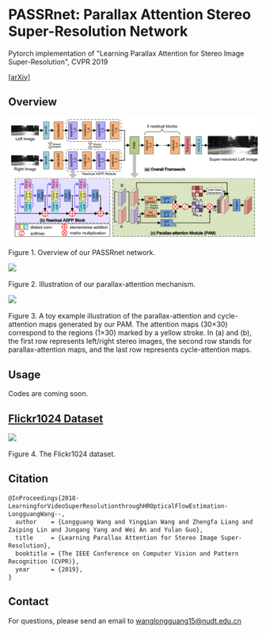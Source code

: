 # PASSRnet: Parallax Attention Stereo Super-Resolution Network
Pytorch implementation of "Learning Parallax Attention for Stereo Image Super-Resolution", CVPR 2019

[[arXiv]](https://arxiv.org/abs/1903.05784) 

## Overview
![overview](./Figs/Overview.png)

Figure 1. Overview of our PASSRnet network.

<img width="400" src="https://github.com/LongguangWang/PASSRnet/blob/master/Figs/Parallax-attention.png"/></div>

Figure 2. Illustration of our parallax-attention mechanism. 

<img width="500" src="https://github.com/LongguangWang/PASSRnet/blob/master/Figs/Toy-example.png"/></div>

Figure 3. A toy example illustration of the parallax-attention and cycle-attention maps generated by our PAM.
The attention maps (30×30) correspond to the regions (1×30) marked by a yellow stroke. In (a) and (b), the first row
represents left/right stereo images, the second row stands for parallax-attention maps, and the last row represents cycle-attention maps.

## Usage
Codes are coming soon.

## [Flickr1024 Dataset](https://yingqianwang.github.io/Flickr1024/)

<img width="500" src="https://github.com/LongguangWang/PASSRnet/blob/master/Figs/Flickr1024.jpg"/></div>

Figure 4. The Flickr1024 dataset.


## Citation
```
@InProceedings{2018-LearningforVideoSuperResolutionthroughHROpticalFlowEstimation-LongguangWang--,
  author    = {Longguang Wang and Yingqian Wang and Zhengfa Liang and Zaiping Lin and Jungang Yang and Wei An and Yulan Guo},
  title     = {Learning Parallax Attention for Stereo Image Super-Resolution},
  booktitle = {The IEEE Conference on Computer Vision and Pattern Recognition (CVPR)},
  year      = {2019},
}
```
## Contact
For questions, please send an email to wanglongguang15@nudt.edu.cn
